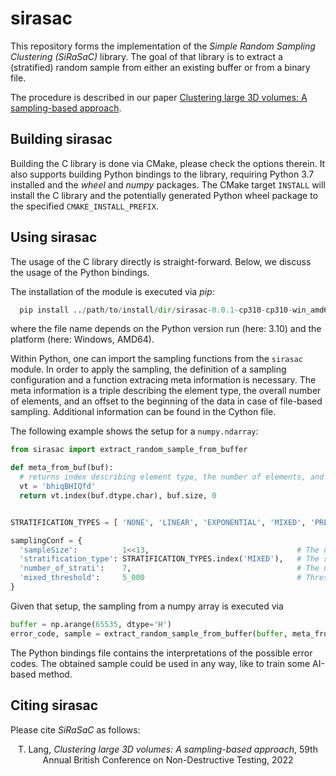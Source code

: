 # sirasac
This repository forms the implementation of the *Simple Random Sampling Clustering (SiRaSaC)* library.
The goal of that library is to extract a (stratified) random sample from either an existing buffer or from a binary file.

The procedure is described in our paper [Clustering large 3D volumes: A sampling-based approach](/paper/BINDT22_Paper_Lang.pdf).

## Building sirasac
Building the C library is done via CMake, please check the options therein.
It also supports building Python bindings to the library, requiring Python 3.7 installed and the *wheel* and *numpy* packages.
The CMake target `INSTALL` will install the C library and the potentially generated Python wheel package to the specified `CMAKE_INSTALL_PREFIX`.

## Using sirasac
The usage of the C library directly is straight-forward. Below, we discuss the usage of the Python bindings.

The installation of the module is executed via *pip*:

```python
  pip install ../path/to/install/dir/sirasac-0.0.1-cp310-cp310-win_amd64.whl
```

where the file name depends on the Python version run (here: 3.10) and the platform (here: Windows, AMD64).


Within Python, one can import the sampling functions from the `sirasac` module.
In order to apply the sampling, the definition of a sampling configuration and a function extracing meta information is necessary.
The meta information is a triple describing the element type, the overall number of elements, and an offset to the beginning of the data in case of file-based sampling.
Additional information can be found in the Cython file.

The following example shows the setup for a `numpy.ndarray`:

```python
from sirasac import extract_random_sample_from_buffer

def meta_from_buf(buf):
  # returns index describing element type, the number of elements, and the offset
  vt = 'bhiqBHIQfd'
  return vt.index(buf.dtype.char), buf.size, 0


STRATIFICATION_TYPES = [ 'NONE', 'LINEAR', 'EXPONENTIAL', 'MIXED', 'PRECOMPUTED' ]

samplingConf = {
  'sampleSize':          1<<13,                                 # The number of elements to sample.
  'stratification_type': STRATIFICATION_TYPES.index('MIXED'),   # The stratification type to use.
  'number_of_strati':    7,                                     # The number of strati to use.
  'mixed_threshold':     5_000                                  # Threshold for the 'MIXED' stratification scheme.
}
```

Given that setup, the sampling from a numpy array is executed via

```python
buffer = np.arange(65535, dtype='H')
error_code, sample = extract_random_sample_from_buffer(buffer, meta_from_buf, samplingConf)
```

The Python bindings file contains the interpretations of the possible error codes.
The obtained sample could be used in any way, like to train some AI-based method.


## Citing sirasac
Please cite *SiRaSaC* as follows:

<p align="center">T. Lang, <em>Clustering large 3D volumes: A sampling-based approach</em>, 59th Annual British Conference on Non-Destructive Testing, 2022</p>


